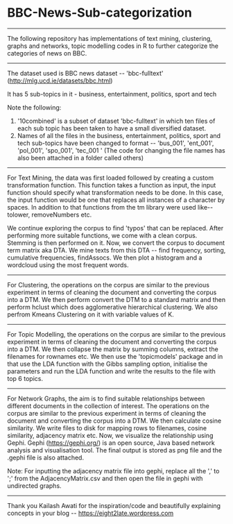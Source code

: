 # BBC-News-Sub-categorization

*****************************************************************************

The following repository has implementations of text mining, clustering, graphs and networks, topic modelling codes in R to further categorize the categories of news on BBC.

*****************************************************************************

The dataset used is BBC news dataset -- 'bbc-fulltext' (http://mlg.ucd.ie/datasets/bbc.html)

It has 5 sub-topics in it - business, entertainment, politics, sport and tech

Note the following: 
1. '10combined' is a subset of dataset 'bbc-fulltext' in which ten files of each sub topic has been taken to have a small diversified dataset.
2. Names of all the files in the business, entertainment, politics, sport and tech sub-topics have been changed to format -- 'bus_001', 'ent_001', 'pol_001', 'spo_001', 'tec_001 ' (The code for changing the file names has also been attached in a folder called others)

*****************************************************************************
For Text Mining, the data was first loaded followed by creating a custom transformation function. This function takes a function as input, the input function should specify what transformation needs to be done. In this case, the input function would be one that replaces all instances of a character by spaces. In addition to that functions from the tm library were used like-- tolower, removeNumbers etc.

We continue exploring the corpus to find 'typos' that can be replaced. After performing more suitable functions, we come with a clean corpus. Stemming is then performed on it. Now, we convert the corpus to document term matrix aka DTA. We mine texts from this DTA -- find frequency, sorting, cumulative frequencies, findAssocs. We then plot a histogram and a wordcloud using the most frequent words.

*****************************************************************************

For Clustering, the operations on the corpus are similar to the previous experiment in terms of cleaning the document and converting the corpus into a DTM. We then perform convert the DTM to a standard matrix and then perform hclust which does agglomerative hierarchical clustering. We also perfrom Kmeans Clustering on it with variable values of K. 

*****************************************************************************

For Topic Modelling, the operations on the corpus are similar to the previous experiment in terms of cleaning the document and converting the corpus into a DTM. We then collapse the matrix by summing columns, extract the filenames for rownames etc. We then use the 'topicmodels' package and in that use the LDA function with the Gibbs sampling option, initialise the parameters and run the LDA function and write the results to the file with top 6 topics. 

*****************************************************************************

For Network Graphs, the aim is to find suitable relationships between different documents in the collection of interest. The operations on the corpus are similar to the previous experiment in terms of cleaning the document and converting the corpus into a DTM. We then calculate cosine similarity. We write files to disk for mapping rows to filenames, cosine similarity, adjacency matrix etc.
Now, we visualize the relationship using Gephi. Gephi (https://gephi.org/) is an open source, Java based network analysis and visualisation tool. The final output is stored as png file and the .gephi file is also attached.

Note: For inputting the adjacency matrix file into gephi, replace all the ',' to ';' from the AdjacencyMatrix.csv and then open the file in gephi with undirected graphs.

*****************************************************************************

Thank you Kailash Awati for the inspiration/code and beautifully explaining concepts in your blog -- https://eight2late.wordpress.com




